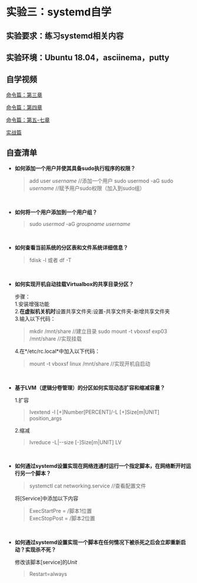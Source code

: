 # 实验三：systemd自学  

## 实验要求：练习systemd相关内容  

## 实验环境：Ubuntu 18.04，asciinema，putty

## 自学视频

[命令篇：第三章](https://asciinema.org/a/phldxT4hkiZP56oIIT9LOJsj1)  

[命令篇：第四章](https://asciinema.org/a/nUfZ14ORVsDeWwLBPf6Jzi6mx)  

[命令篇：第五-七章](https://asciinema.org/a/WbQOd5FvibZYpAjqCA2Kz7jem)  

[实战篇](https://asciinema.org/a/tcvsZHBpuvmJ5WfSqbjZ63PL0)  

## 自查清单  

* **如何添加一个用户并使其具备sudo执行程序的权限？**  
    >add user *username* //添加一个用户
    >sudo usermod -aG sudo *username*  //赋予用户sudo权限（加入到sudo组）

&nbsp;

* **如何将一个用户添加到一个用户组？**  

    >sudo *usermod* -aG *groupname* *username*

&nbsp;

* **如何查看当前系统的分区表和文件系统详细信息？**  

    >fdisk -l 或者 df -T  

&nbsp;

* **如何实现开机自动挂载Virtualbox的共享目录分区？**  

    步骤：  
    1.安装增强功能  
    2.**在虚拟机关机时**设置共享文件夹:设置-共享文件夹-新增共享文件夹  
    3.输入以下代码：
    >mkdir /mnt/share //建立目录
    >sudo mount -t vboxsf exp03 /mnt/share //实现挂载  

    4.在*/etc/rc.local*中加入以下代码：  
    >mount -t vboxsf linux /mnt/share //实现开机自启动  

&nbsp;

* **基于LVM（逻辑分卷管理）的分区如何实现动态扩容和缩减容量？**  

    1.扩容
    >lvextend -l [+]Number[PERCENT]/-L [+]Size[m|UNIT] position_args

    2.缩减  
    >lvreduce -L|--size [-]Size[m|UNIT] LV

&nbsp;

* **如何通过systemd设置实现在网络连通时运行一个指定脚本，在网络断开时运行另一个脚本？**  
    >systemctl cat networking.service //查看配置文件  

    将[Service]中添加以下内容  
    >ExecStartPre = /脚本1位置  
    >ExecStopPost = /脚本2位置
  
&nbsp;

* **如何通过systemd设置实现一个脚本在任何情况下被杀死之后会立即重新启动？实现杀不死？**  

    修改该脚本[service]的*Unit*  
    >Restart=always  

